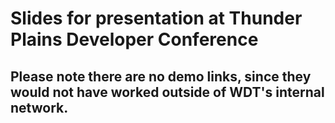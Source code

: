 # Slides for presentation at Thunder Plains Developer Conference

## Please note there are no demo links, since they would not have worked outside of WDT's internal network.